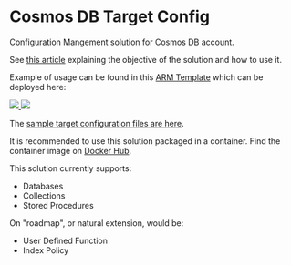 # Cosmos DB Target Config

Configuration Mangement solution for  Cosmos DB account.

See [this article](https://vincentlauzon.com/2018/06/20/cosmos-db-configuration-management/) explaining the objective of the solution and how to use it.

Example of usage can be found in this [ARM Template](https://github.com/vplauzon/cosmos-db-target-config/blob/master/Deployment/azuredeploy.json) which can be deployed here:

<a href="https://portal.azure.com/#create/Microsoft.Template/uri/https%3A%2F%2Fraw.githubusercontent.com%2Fvplauzon%2Fcosmos-db-target-config%2Fmaster%2FDeployment%2Fazuredeploy.json" target="_blank">
    <img src="http://azuredeploy.net/deploybutton.png"/>
</a>
<a href="http://armviz.io/#/?load=https%3A%2F%2Fraw.githubusercontent.com%2Fvplauzon%2Fcosmos-db-target-config%2Fmaster%2FDeployment%2Fazuredeploy.json" target="_blank">
    <img src="http://armviz.io/visualizebutton.png"/>
</a>

The [sample target configuration files are here](https://github.com/vplauzon/cosmos-db-target-config/tree/master/Deployment/target-config).

It is recommended to use this solution packaged in a container.  Find the container image on [Docker Hub](https://hub.docker.com/r/vplauzon/cosmos-db-target-config/).

This solution currently supports:

* Databases
* Collections
* Stored Procedures

On "roadmap", or natural extension, would be:

* User Defined Function
* Index Policy
